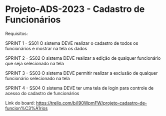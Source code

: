 # Projeto-ADS-2023 - Cadastro de Funcionários

Requisitos:

SPRINT 1 - SS01
O sistema DEVE realizar o cadastro de todos os funcionários e mostrar na tela os dados

SPRINT 2 - SS02
O sistema DEVE realizar a edição de qualquer funcionário que seja selecionado na tela

SPRINT 3 - SS03
O sistema DEVE permitir realizar a exclusão de qualquer funcionário selecionado na tela

SPRINT 4 - SS04
O sistema DEVE ter uma tela de login para controle de acesso do cadastro de funcionários

Link do board: https://trello.com/b/I90WpmFW/projeto-cadastro-de-funcion%C3%A1rios




